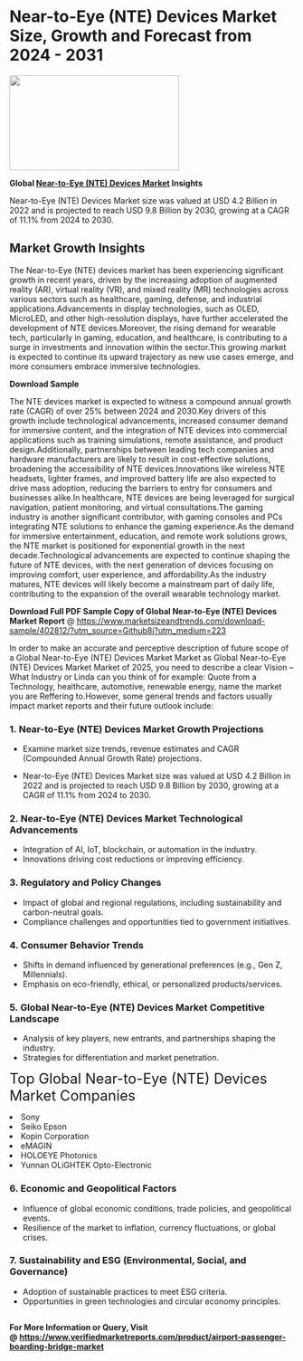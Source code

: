 <H1>Near-to-Eye (NTE) Devices Market Size, Growth and Forecast from 2024 - 2031</H1><img class="aligncenter size-medium wp-image-584254" src="https://thirdeyenews.in/wp-content/uploads/2024/09/Global-Market-Research-300x168.jpeg" alt="" width="300" height="168" /><p><strong>Global&nbsp;<a href="https://www.marketsizeandtrends.com/download-sample/402812/?utm_source=Github8j?utm_medium=223">Near-to-Eye (NTE) Devices Market</a> Insights</strong></p><p>Near-to-Eye (NTE) Devices Market size was valued at USD 4.2 Billion in 2022 and is projected to reach USD 9.8 Billion by 2030, growing at a CAGR of 11.1% from 2024 to 2030.</p><p><h2>Market Growth Insights</h2> <p>The Near-to-Eye (NTE) devices market has been experiencing significant growth in recent years, driven by the increasing adoption of augmented reality (AR), virtual reality (VR), and mixed reality (MR) technologies across various sectors such as healthcare, gaming, defense, and industrial applications.Advancements in display technologies, such as OLED, MicroLED, and other high-resolution displays, have further accelerated the development of NTE devices.Moreover, the rising demand for wearable tech, particularly in gaming, education, and healthcare, is contributing to a surge in investments and innovation within the sector.This growing market is expected to continue its upward trajectory as new use cases emerge, and more consumers embrace immersive technologies.</p> <p><strong>Download Sample</strong></p> <p>The NTE devices market is expected to witness a compound annual growth rate (CAGR) of over 25% between 2024 and 2030.Key drivers of this growth include technological advancements, increased consumer demand for immersive content, and the integration of NTE devices into commercial applications such as training simulations, remote assistance, and product design.Additionally, partnerships between leading tech companies and hardware manufacturers are likely to result in cost-effective solutions, broadening the accessibility of NTE devices.Innovations like wireless NTE headsets, lighter frames, and improved battery life are also expected to drive mass adoption, reducing the barriers to entry for consumers and businesses alike.In healthcare, NTE devices are being leveraged for surgical navigation, patient monitoring, and virtual consultations.The gaming industry is another significant contributor, with gaming consoles and PCs integrating NTE solutions to enhance the gaming experience.As the demand for immersive entertainment, education, and remote work solutions grows, the NTE market is positioned for exponential growth in the next decade.Technological advancements are expected to continue shaping the future of NTE devices, with the next generation of devices focusing on improving comfort, user experience, and affordability.As the industry matures, NTE devices will likely become a mainstream part of daily life, contributing to the expansion of the overall wearable technology market.<p><span class=""><strong>Download Full PDF Sample Copy of Global Near-to-Eye (NTE) Devices Market Report</strong> @ <a href="https://www.marketsizeandtrends.com/download-sample/402812/?utm_source=Github8j?utm_medium=223" target="_blank">https://www.marketsizeandtrends.com/download-sample/402812/?utm_source=Github8j?utm_medium=223</a></span></p><p>In order to make an accurate and perceptive description of future scope of a Global&nbsp;Near-to-Eye (NTE) Devices Market Market as Global&nbsp;Near-to-Eye (NTE) Devices Market Market of 2025, you need to describe a clear Vision &ndash; What Industry or Linda can you think of for example: Quote from a Technology, healthcare, automotive, renewable energy, name the market you are Reffering to.However, some general trends and factors usually impact market reports and their future outlook include:</p><h3>1.&nbsp;<strong>Near-to-Eye (NTE) Devices Market Growth Projections</strong></h3><ul><li>Examine market size trends, revenue estimates and CAGR (Compounded Annual Growth Rate) projections.</li><li><p>Near-to-Eye (NTE) Devices Market size was valued at USD 4.2 Billion in 2022 and is projected to reach USD 9.8 Billion by 2030, growing at a CAGR of 11.1% from 2024 to 2030.</p></li></ul><h3>2.&nbsp;<strong>Near-to-Eye (NTE) Devices Market Technological Advancements</strong></h3><ul><li>Integration of AI, IoT, blockchain, or automation in the industry.</li><li>Innovations driving cost reductions or improving efficiency.</li></ul><h3>3.&nbsp;<strong>Regulatory and Policy Changes</strong></h3><ul><li>Impact of global and regional regulations, including sustainability and carbon-neutral goals.</li><li>Compliance challenges and opportunities tied to government initiatives.</li></ul><h3>4.&nbsp;<strong>Consumer Behavior Trends</strong></h3><ul><li>Shifts in demand influenced by generational preferences (e.g., Gen Z, Millennials).</li><li>Emphasis on eco-friendly, ethical, or personalized products/services.</li></ul><h3>5.&nbsp;<strong>Global Near-to-Eye (NTE) Devices Market Competitive Landscape</strong></h3><ul><li>Analysis of key players, new entrants, and partnerships shaping the industry.</li><li>Strategies for differentiation and market penetration.</li></ul><p data-pm-slice="1 1 []"><span style="color: inherit; font-family: inherit; font-size: 25px;">Top Global Near-to-Eye (NTE) Devices Market Companies</span></p><div class="" data-test-id=""><p><li>Sony</li><li> Seiko Epson</li><li> Kopin Corporation</li><li> eMAGIN</li><li> HOLOEYE Photonics</li><li> Yunnan OLiGHTEK Opto-Electronic</li></p></div><h3>6.&nbsp;<strong>Economic and Geopolitical Factors</strong></h3><ul><li>Influence of global economic conditions, trade policies, and geopolitical events.</li><li>Resilience of the market to inflation, currency fluctuations, or global crises.</li></ul><h3>7.&nbsp;<strong>Sustainability and ESG (Environmental, Social, and Governance)</strong></h3><ul><li>Adoption of sustainable practices to meet ESG criteria.</li><li>Opportunities in green technologies and circular economy principles.</li></ul><h2><strong style="font-size: 14px;">For More Information or Query, Visit @&nbsp;</strong><a style="background-color: #ffffff; font-size: 14px;" href="https://www.marketsizeandtrends.com/report/near-to-eye-nte-devices-market/" target="_blank">https://www.verifiedmarketreports.com/product/airport-passenger-boarding-bridge-market</a></h2>